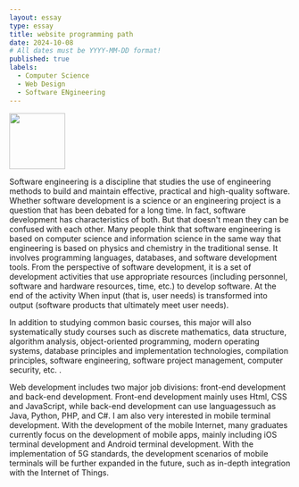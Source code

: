 ```yaml
---
layout: essay
type: essay
title: website programming path
date: 2024-10-08
# All dates must be YYYY-MM-DD format!
published: true
labels:
  - Computer Science
  - Web Design
  - Software ENgineering
---
```


<img src="https://lh6.googleusercontent.com/nhaehNc_KduQ-uRp6kX7HhCqR0TN6QBzqydOfW7Wr7cbiFiUNeOVFuJEczu63fisuXqG7cPiSR5DGjZD8Vjz_6MP2A22UseX8Tcl-gS2lplP933hDjIOEK11wonwWH-5DbhsABebMespkEIIgtUK4FA" width="100px"/>


Software engineering is a discipline that studies the use of engineering methods to build and maintain effective, practical and high-quality software. Whether software development is a science or an engineering project is a question that has been debated for a long time. In fact, software development has characteristics of both. But that doesn't mean they can be confused with each other. Many people think that software engineering is based on computer science and information science in the same way that engineering is based on physics and chemistry in the traditional sense. It involves programming languages, databases, and software development tools. From the perspective of software development, it is a set of development activities that use appropriate resources (including personnel, software and hardware resources, time, etc.) to develop software. At the end of the activity When input (that is, user needs) is transformed into output (software products that ultimately meet user needs). 


In addition to studying common basic courses, this major will also systematically study courses such as discrete mathematics, data structure, algorithm analysis, object-oriented programming, modern operating systems, database principles and implementation technologies, compilation principles, software engineering, software project management, computer security, etc. . 


Web development includes two major job divisions: front-end development and back-end development. Front-end development mainly uses Html, CSS and JavaScript, while back-end development can use languages ​​such as Java, Python, PHP, and C#. I am also very interested in mobile terminal development. With the development of the mobile Internet, many graduates currently focus on the development of mobile apps, mainly including iOS terminal development and Android terminal development. With the implementation of 5G standards, the development scenarios of mobile terminals will be further expanded in the future, such as in-depth integration with the Internet of Things.
